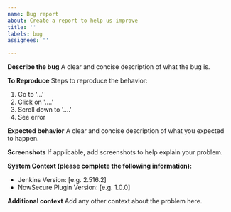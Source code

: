 ```yaml
---
name: Bug report
about: Create a report to help us improve
title: ''
labels: bug
assignees: ''

---
```


**Describe the bug**
A clear and concise description of what the bug is.

**To Reproduce**
Steps to reproduce the behavior:
1. Go to '...'
2. Click on '....'
3. Scroll down to '....'
4. See error

**Expected behavior**
A clear and concise description of what you expected to happen.

**Screenshots**
If applicable, add screenshots to help explain your problem.

**System Context (please complete the following information):**
 - Jenkins Version: [e.g. 2.516.2]
 - NowSecure Plugin Version: [e.g. 1.0.0]

**Additional context**
Add any other context about the problem here.
